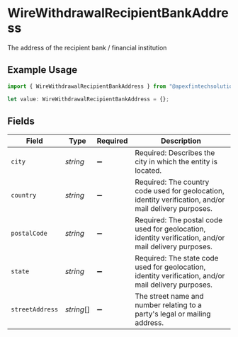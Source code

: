 # WireWithdrawalRecipientBankAddress

The address of the recipient bank / financial institution

## Example Usage

```typescript
import { WireWithdrawalRecipientBankAddress } from "@apexfintechsolutions/ascend-sdk/models/components";

let value: WireWithdrawalRecipientBankAddress = {};
```

## Fields

| Field                                                                                                  | Type                                                                                                   | Required                                                                                               | Description                                                                                            |
| ------------------------------------------------------------------------------------------------------ | ------------------------------------------------------------------------------------------------------ | ------------------------------------------------------------------------------------------------------ | ------------------------------------------------------------------------------------------------------ |
| `city`                                                                                                 | *string*                                                                                               | :heavy_minus_sign:                                                                                     | Required: Describes the city in which the entity is located.                                           |
| `country`                                                                                              | *string*                                                                                               | :heavy_minus_sign:                                                                                     | Required: The country code used for geolocation, identity verification, and/or mail delivery purposes. |
| `postalCode`                                                                                           | *string*                                                                                               | :heavy_minus_sign:                                                                                     | Required: The postal code used for geolocation, identity verification, and/or mail delivery purposes.  |
| `state`                                                                                                | *string*                                                                                               | :heavy_minus_sign:                                                                                     | Required: The state code used for geolocation, identity verification, and/or mail delivery purposes.   |
| `streetAddress`                                                                                        | *string*[]                                                                                             | :heavy_minus_sign:                                                                                     | The street name and number relating to a party's legal or mailing address.                             |